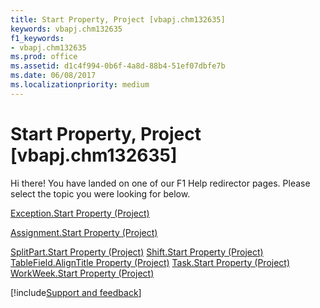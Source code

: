 ```yaml
---
title: Start Property, Project [vbapj.chm132635]
keywords: vbapj.chm132635
f1_keywords:
- vbapj.chm132635
ms.prod: office
ms.assetid: d1c4f994-0b6f-4a8d-88b4-51ef07dbfe7b
ms.date: 06/08/2017
ms.localizationpriority: medium
---
```



# Start Property, Project [vbapj.chm132635]

Hi there! You have landed on one of our F1 Help redirector pages. Please select the topic you were looking for below.

[Exception.Start Property (Project)](https://msdn.microsoft.com/library/d0cad4a6-a980-2a62-7692-07a22aac05e1%28Office.15%29.aspx)

[Assignment.Start Property (Project)](https://msdn.microsoft.com/library/44b132f6-a76a-f5dc-3ac9-28f83a52c4c0%28Office.15%29.aspx)

[SplitPart.Start Property (Project)](https://msdn.microsoft.com/library/7871b157-de76-db1a-b3e9-577669a8dd6d%28Office.15%29.aspx)
[Shift.Start Property (Project)](https://msdn.microsoft.com/library/0e5232a0-a056-8933-a9cc-87c516784302%28Office.15%29.aspx)
[TableField.AlignTitle Property (Project)](https://msdn.microsoft.com/library/2343c215-52e7-4cb5-bc14-8902530a6f3b%28Office.15%29.aspx)
[Task.Start Property (Project)](https://msdn.microsoft.com/library/7104e084-9af7-d3da-3ae4-efade4964647%28Office.15%29.aspx)
[WorkWeek.Start Property (Project)](https://msdn.microsoft.com/library/f6c56b53-c99b-6915-40fb-f975b8662d68%28Office.15%29.aspx)

[!include[Support and feedback](~/includes/feedback-boilerplate.md)]